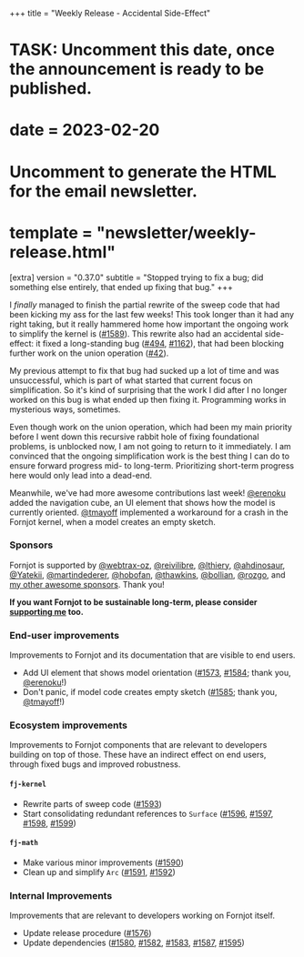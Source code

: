 +++
title = "Weekly Release - Accidental Side-Effect"
# TASK: Uncomment this date, once the announcement is ready to be published.
# date = 2023-02-20

# Uncomment to generate the HTML for the email newsletter.
# template = "newsletter/weekly-release.html"

[extra]
version = "0.37.0"
subtitle = "Stopped trying to fix a bug; did something else entirely, that ended up fixing that bug."
+++

I *finally* managed to finish the partial rewrite of the sweep code that had been kicking my ass for the last few weeks! This took longer than it had any right taking, but it really hammered home how important the ongoing work to simplify the kernel is ([#1589]). This rewrite also had an accidental side-effect: it fixed a long-standing bug ([#494], [#1162]), that had been blocking further work on the union operation ([#42]).

My previous attempt to fix that bug had sucked up a lot of time and was unsuccessful, which is part of what started that current focus on simplification. So it's kind of surprising that the work I did after I no longer worked on this bug is what ended up then fixing it. Programming works in mysterious ways, sometimes.

Even though work on the union operation, which had been my main priority before I went down this recursive rabbit hole of fixing foundational problems, is unblocked now, I am not going to return to it immediately. I am convinced that the ongoing simplification work is the best thing I can do to ensure forward progress mid- to long-term. Prioritizing short-term progress here would only lead into a dead-end.

Meanwhile, we've had more awesome contributions last week! [@erenoku] added the navigation cube, an UI element that shows how the model is currently oriented. [@tmayoff] implemented a workaround for a crash in the Fornjot kernel, when a model creates an empty sketch.


### Sponsors

Fornjot is supported by [@webtrax-oz](https://github.com/webtrax-oz), [@reivilibre](https://github.com/reivilibre), [@lthiery](https://github.com/lthiery), [@ahdinosaur](https://github.com/ahdinosaur), [@Yatekii](https://github.com/Yatekii), [@martindederer](https://github.com/martindederer), [@hobofan](https://github.com/hobofan), [@thawkins](https://github.com/thawkins), [@bollian](https://github.com/bollian), [@rozgo](https://github.com/rozgo), and [my other awesome sponsors](https://github.com/sponsors/hannobraun). Thank you!

<strong class="call-to-action">
    <p>
        If you want Fornjot to be sustainable long-term, please consider <a href="https://github.com/sponsors/hannobraun">supporting me</a> too.
    </p>
</strong>


### End-user improvements

Improvements to Fornjot and its documentation that are visible to end users.

- Add UI element that shows model orientation ([#1573], [#1584]; thank you, [@erenoku]!)
- Don't panic, if model code creates empty sketch ([#1585]; thank you, [@tmayoff]!)


### Ecosystem improvements

Improvements to Fornjot components that are relevant to developers building on top of those. These have an indirect effect on end users, through fixed bugs and improved robustness.

#### `fj-kernel`

- Rewrite parts of sweep code ([#1593])
- Start consolidating redundant references to `Surface` ([#1596], [#1597], [#1598], [#1599])

#### `fj-math`

- Make various minor improvements ([#1590])
- Clean up and simplify `Arc` ([#1591], [#1592])


### Internal Improvements

Improvements that are relevant to developers working on Fornjot itself.

- Update release procedure ([#1576])
- Update dependencies ([#1580], [#1582], [#1583], [#1587], [#1595])


[#1573]: https://github.com/hannobraun/Fornjot/pull/1573
[#1576]: https://github.com/hannobraun/Fornjot/pull/1576
[#1580]: https://github.com/hannobraun/Fornjot/pull/1580
[#1582]: https://github.com/hannobraun/Fornjot/pull/1582
[#1583]: https://github.com/hannobraun/Fornjot/pull/1583
[#1584]: https://github.com/hannobraun/Fornjot/pull/1584
[#1585]: https://github.com/hannobraun/Fornjot/pull/1585
[#1587]: https://github.com/hannobraun/Fornjot/pull/1587
[#1590]: https://github.com/hannobraun/Fornjot/pull/1590
[#1591]: https://github.com/hannobraun/Fornjot/pull/1591
[#1592]: https://github.com/hannobraun/Fornjot/pull/1592
[#1593]: https://github.com/hannobraun/Fornjot/pull/1593
[#1595]: https://github.com/hannobraun/Fornjot/pull/1595
[#1596]: https://github.com/hannobraun/Fornjot/pull/1596
[#1597]: https://github.com/hannobraun/Fornjot/pull/1597
[#1598]: https://github.com/hannobraun/Fornjot/pull/1598
[#1599]: https://github.com/hannobraun/Fornjot/pull/1599

[@erenoku]: https://github.com/erenoku
[@tmayoff]: https://github.com/tmayoff

[#42]: https://github.com/hannobraun/Fornjot/issues/42
[#494]: https://github.com/hannobraun/Fornjot/issues/494
[#1162]: https://github.com/hannobraun/Fornjot/issues/1162
[#1589]: https://github.com/hannobraun/Fornjot/issues/1589
